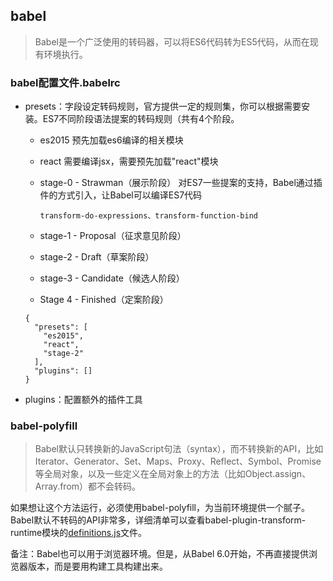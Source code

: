 ## babel

  > Babel是一个广泛使用的转码器，可以将ES6代码转为ES5代码，从而在现有环境执行。

### babel配置文件.babelrc

  * presets：字段设定转码规则，官方提供一定的规则集，你可以根据需要安装。ES7不同阶段语法提案的转码规则（共有4个阶段。

    - es2015 预先加载es6编译的相关模块

    - react 需要编译jsx，需要预先加载"react"模块

    - stage-0 - Strawman（展示阶段） 对ES7一些提案的支持，Babel通过插件的方式引入，让Babel可以编译ES7代码

      `transform-do-expressions、transform-function-bind`

    - stage-1 - Proposal（征求意见阶段）

    - stage-2 - Draft（草案阶段）

    - stage-3 - Candidate（候选人阶段）

    - Stage 4 - Finished（定案阶段）

    ```
    {
      "presets": [
        "es2015",
        "react",
        "stage-2"
      ],
      "plugins": []
    }
    ```

  * plugins：配置额外的插件工具

### babel-polyfill

  > Babel默认只转换新的JavaScript句法（syntax），而不转换新的API，比如Iterator、Generator、Set、Maps、Proxy、Reflect、Symbol、Promise等全局对象，以及一些定义在全局对象上的方法（比如Object.assign、Array.from）都不会转码。

  如果想让这个方法运行，必须使用babel-polyfill，为当前环境提供一个腻子。Babel默认不转码的API非常多，详细清单可以查看babel-plugin-transform-runtime模块的[definitions.js](https://github.com/babel/babel/blob/master/packages/babel-plugin-transform-runtime/src/definitions.js)文件。

备注：Babel也可以用于浏览器环境。但是，从Babel 6.0开始，不再直接提供浏览器版本，而是要用构建工具构建出来。